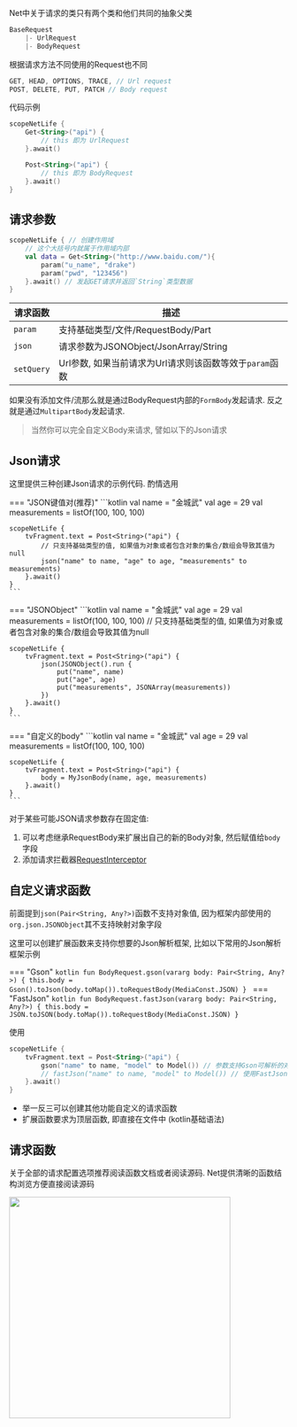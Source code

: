 Net中关于请求的类只有两个类和他们共同的抽象父类

```kotlin
BaseRequest
    |- UrlRequest
    |- BodyRequest
```


根据请求方法不同使用的Request也不同

```kotlin
GET, HEAD, OPTIONS, TRACE, // Url request
POST, DELETE, PUT, PATCH // Body request
```

代码示例

```kotlin
scopeNetLife {
    Get<String>("api") {
        // this 即为 UrlRequest
    }.await()

    Post<String>("api") {
        // this 即为 BodyRequest
    }.await()
}
```

## 请求参数

```kotlin
scopeNetLife { // 创建作用域
    // 这个大括号内就属于作用域内部
    val data = Get<String>("http://www.baidu.com/"){
        param("u_name", "drake")
        param("pwd", "123456")
    }.await() // 发起GET请求并返回`String`类型数据
}
```

|请求函数|描述|
|-|-|
|`param`|支持基础类型/文件/RequestBody/Part|
|`json`|请求参数为JSONObject/JsonArray/String|
|`setQuery`|Url参数, 如果当前请求为Url请求则该函数等效于`param`函数|

如果没有添加文件/流那么就是通过BodyRequest内部的`FormBody`发起请求. 反之就是通过`MultipartBody`发起请求.

> 当然你可以完全自定义Body来请求, 譬如以下的Json请求


## Json请求

这里提供三种创建Json请求的示例代码. 酌情选用

=== "JSON键值对(推荐)"
    ```kotlin
    val name = "金城武"
    val age = 29
    val measurements = listOf(100, 100, 100)

    scopeNetLife {
        tvFragment.text = Post<String>("api") {
            // 只支持基础类型的值, 如果值为对象或者包含对象的集合/数组会导致其值为null
            json("name" to name, "age" to age, "measurements" to measurements)
        }.await()
    }
    ```

=== "JSONObject"
    ```kotlin
    val name = "金城武"
    val age = 29
    val measurements = listOf(100, 100, 100) // 只支持基础类型的值, 如果值为对象或者包含对象的集合/数组会导致其值为null

    scopeNetLife {
        tvFragment.text = Post<String>("api") {
            json(JSONObject().run {
                put("name", name)
                put("age", age)
                put("measurements", JSONArray(measurements))
            })
        }.await()
    }
    ```

=== "自定义的body"
    ```kotlin
    val name = "金城武"
    val age = 29
    val measurements = listOf(100, 100, 100)

    scopeNetLife {
        tvFragment.text = Post<String>("api") {
            body = MyJsonBody(name, age, measurements)
        }.await()
    }
    ```

对于某些可能JSON请求参数存在固定值:

1. 可以考虑继承RequestBody来扩展出自己的新的Body对象, 然后赋值给`body`字段
2. 添加请求拦截器[RequestInterceptor](/interceptor/#_1)

## 自定义请求函数

前面提到`json(Pair<String, Any?>)`函数不支持对象值, 因为框架内部使用的`org.json.JSONObject`其不支持映射对象字段

这里可以创建扩展函数来支持你想要的Json解析框架, 比如以下常用的Json解析框架示例

=== "Gson"
    ```kotlin
    fun BodyRequest.gson(vararg body: Pair<String, Any?>) {
        this.body = Gson().toJson(body.toMap()).toRequestBody(MediaConst.JSON)
    }
    ```
=== "FastJson"
    ```kotlin
    fun BodyRequest.fastJson(vararg body: Pair<String, Any?>) {
        this.body = JSON.toJSON(body.toMap()).toRequestBody(MediaConst.JSON)
    }
    ```

使用

```kotlin
scopeNetLife {
    tvFragment.text = Post<String>("api") {
        gson("name" to name, "model" to Model()) // 参数支持Gson可解析的对象
        // fastJson("name" to name, "model" to Model()) // 使用FastJson
    }.await()
}
```

- 举一反三可以创建其他功能自定义的请求函数
- 扩展函数要求为顶层函数, 即直接在文件中 (kotlin基础语法)

## 请求函数

关于全部的请求配置选项推荐阅读函数文档或者阅读源码. Net提供清晰的函数结构浏览方便直接阅读源码

<img src="https://i.loli.net/2021/08/14/Dub5R27gEHnwzfW.png" width="400"/>

